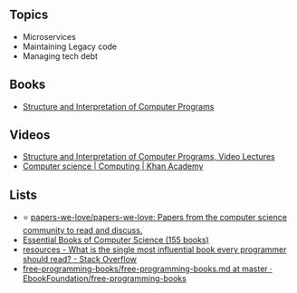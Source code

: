 Topics
------
* Microservices
* Maintaining Legacy code
* Managing tech debt

Books
----------
* [Structure and Interpretation of Computer Programs](https://mitpress.mit.edu/sicp/full-text/book/book-Z-H-4.html)

Videos
-----
* [Structure and Interpretation of Computer Programs, Video Lectures](http://groups.csail.mit.edu/mac/classes/6.001/abelson-sussman-lectures/)
* [Computer science | Computing | Khan Academy](https://www.khanacademy.org/computing/computer-science)

Lists
-----
* :star: [papers-we-love/papers-we-love: Papers from the computer science community to read and discuss.](https://github.com/papers-we-love/papers-we-love)
* [Essential Books of Computer Science (155 books)](http://www.goodreads.com/list/show/2205.Essential_Books_of_Computer_Science#505560)
* [resources - What is the single most influential book every programmer should read? - Stack Overflow](https://stackoverflow.com/questions/1711/what-is-the-single-most-influential-book-every-programmer-should-read)
* [free-programming-books/free-programming-books.md at master · EbookFoundation/free-programming-books](https://github.com/EbookFoundation/free-programming-books/blob/master/free-programming-books.md)
